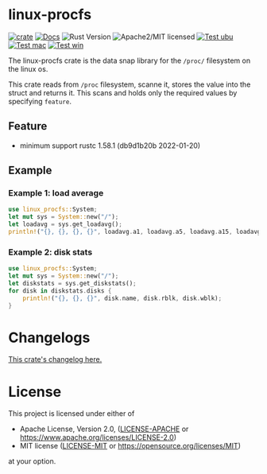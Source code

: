 # linux-procfs

[![crate][crate-image]][crate-link]
[![Docs][docs-image]][docs-link]
![Rust Version][rustc-image]
![Apache2/MIT licensed][license-image]
[![Test ubu][test-ubuntu-image]][test-ubuntu-link]
[![Test mac][test-windows-image]][test-windows-link]
[![Test win][test-macos-image]][test-macos-link]

The linux-procfs crate is the data snap library for the `/proc/` filesystem on the linux os.

This crate reads from `/proc` filesystem, scanne it, stores the value into the struct and returns it. This scans and holds only the required values by specifying `feature`.

## Feature

- minimum support rustc 1.58.1 (db9d1b20b 2022-01-20)

## Example

### Example 1: load average

```rust
use linux_procfs::System;
let mut sys = System::new("/");
let loadavg = sys.get_loadavg();
println!("{}, {}, {}, {}", loadavg.a1, loadavg.a5, loadavg.a15, loadavg.last_pid);
```

### Example 2: disk stats

```rust
use linux_procfs::System;
let mut sys = System::new("/");
let diskstats = sys.get_diskstats();
for disk in diskstats.disks {
    println!("{}, {}, {}", disk.name, disk.rblk, disk.wblk);
}
```

# Changelogs

[This crate's changelog here.](https://github.com/aki-akaguma/linux-procfs/blob/main/CHANGELOG.md)

# License

This project is licensed under either of

 * Apache License, Version 2.0, ([LICENSE-APACHE](LICENSE-APACHE) or
   https://www.apache.org/licenses/LICENSE-2.0)
 * MIT license ([LICENSE-MIT](LICENSE-MIT) or
   https://opensource.org/licenses/MIT)

at your option.

[//]: # (badges)

[crate-image]: https://img.shields.io/crates/v/linux-procfs.svg
[crate-link]: https://crates.io/crates/linux-procfs
[docs-image]: https://docs.rs/linux-procfs/badge.svg
[docs-link]: https://docs.rs/linux-procfs/
[rustc-image]: https://img.shields.io/badge/rustc-1.58+-blue.svg
[license-image]: https://img.shields.io/badge/license-Apache2.0/MIT-blue.svg
[test-ubuntu-image]: https://github.com/aki-akaguma/linux-procfs/actions/workflows/test-ubuntu.yml/badge.svg
[test-ubuntu-link]: https://github.com/aki-akaguma/linux-procfs/actions/workflows/test-ubuntu.yml
[test-macos-image]: https://github.com/aki-akaguma/linux-procfs/actions/workflows/test-macos.yml/badge.svg
[test-macos-link]: https://github.com/aki-akaguma/linux-procfs/actions/workflows/test-macos.yml
[test-windows-image]: https://github.com/aki-akaguma/linux-procfs/actions/workflows/test-windows.yml/badge.svg
[test-windows-link]: https://github.com/aki-akaguma/linux-procfs/actions/workflows/test-windows.yml
